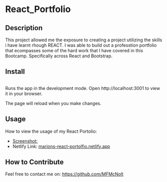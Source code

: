 # React_Portfolio

## Description

This project allowed me the exposure to creating a project utilizing the skills i have learnt rhough REACT. I was able to build out a professtion portfolio that ecompasses some of the hard work that I have covered in this Bootcamp. Specifically across React and Bootstrap.

## Install

````` npm start
`````

Runs the app in the development mode.
Open http://localhost:3001 to view it in your browser.

The page will reload when you make changes.

## Usage

How to view the usage of my React Portolio:

- [Screenshot: ](/public/ProfileSS.png)
- Netlify Link: [marions-react-portolfio.netlify.app](https://marions-react-portolfio.netlify.app)

## How to Contribute

Feel free to contact me on: https://github.com/MFMcNolt
